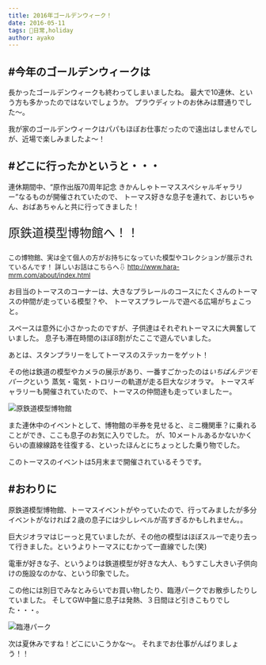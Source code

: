 ```yaml
---
title: 2016年ゴールデンウィーク！
date: 2016-05-11
tags: 日常,holiday
author: ayako
---
```


#今年のゴールデンウィークは
---
長かったゴールデンウィークも終わってしまいましたね。
最大で10連休、という方も多かったのではないでしょうか。
プラウディットのお休みは暦通りでした〜。

我が家のゴールデンウィークはパパもほぼお仕事だったので遠出はしませんでしが、近場で楽しみましたよ〜！


#どこに行ったかというと・・・
---
連休期間中、“原作出版70周年記念 きかんしゃトーマススペシャルギャラリー”なるものが開催されていたので、
トーマス好きな息子を連れて、おじいちゃん、おばあちゃんと共に行ってきました！

<font size=5>

原鉄道模型博物館へ！！

</font>

<font size=2>

この博物館、実は全て個人の方がお持ちになっていた模型やコレクションが展示されているんです！
詳しいお話はこちらへ⇩
http://www.hara-mrm.com/about/index.html

</font>


お目当のトーマスのコーナーは、大きなプラレールのコースにたくさんのトーマスの仲間が走っている模型？や、
トーマスプラレールで遊べる広場がちょこっと。

スペースは意外に小さかったのですが、子供達はそれぞれトーマスに大興奮していました。
息子も滞在時間のほぼ8割がたここで遊んでいました。

あとは、スタンプラリーをしてトーマスのステッカーをゲット！

その他は鉄道の模型やカメラの展示があり、一番すごかったのは*いちばんテツモパーク*という
蒸気・電気・トロリーの軌道が走る巨大なジオラマ。
トーマスギャラリーも開催されていたので、トーマスの仲間達も走っていましたー。

![原鉄道模型博物館](./2016/0511_holidy/20160511_thomas.jpeg)


また連休中のイベントとして、博物館の半券を見せると、ミニ機関車？に乗れることができ、ここも息子のお気に入りでした。
が、10メートルあるかないかくらいの直線線路を往復する、といったほんとにちょっとした乗り物でした。

このトーマスのイベントは5月末まで開催されているそうです。

#おわりに
---


原鉄道模型博物館、トーマスイベントがやっていたので、行ってみましたが多分イベントがなければ２歳の息子には少しレベルが高すぎるかもしれません。。

巨大ジオラマはじーっと見ていましたが、その他の模型はほぼスルーで走り去って行きました。というよりトーマスにむかって一直線でした(笑)

電車が好きな子、というよりは鉄道模型が好きな大人、もうすこし大きい子供向けの施設なのかな、という印象でした。


この他には別日でみなとみらいでお買い物したり、臨港パークでお散歩したりしていました。
そしてGW中盤に息子は発熱、３日間ほど引きこもりでした・・・。


![臨港パーク](./2016/0511_holidy/20160511_myson.jpeg)


次は夏休みですね！どこにいこうかな〜。
それまでお仕事がんばりましょう！！


